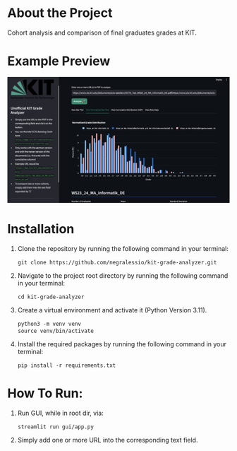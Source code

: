 # About the Project
Cohort analysis and comparison of final graduates grades at KIT.

# Example Preview
![](assets/readme/ui_example.png)

# Installation

1. Clone the repository by running the following command in your terminal:

   ```
   git clone https://github.com/negralessio/kit-grade-analyzer.git
   ```


2. Navigate to the project root directory by running the following command in your terminal:

   ```
   cd kit-grade-analyzer
   ```

3. Create a virtual environment and activate it (Python Version 3.11).
   ```
   python3 -m venv venv
   source venv/bin/activate
   ```

4. Install the required packages by running the following command in your terminal:

   ```
   pip install -r requirements.txt
   ```

# How To Run:
1. Run GUI, while in root dir, via:

   ```
   streamlit run gui/app.py
   ```

2. Simply add one or more URL into the corresponding text field.